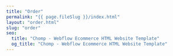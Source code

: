 ```yaml
---
title: "Order"
permalink: "{{ page.fileSlug }}/index.html"
layout: "order.html"
slug: "order"
seo:
  title: "Chomp - Webflow Ecommerce HTML Website Template"
  og_title: "Chomp - Webflow Ecommerce HTML Website Template"
---
```



